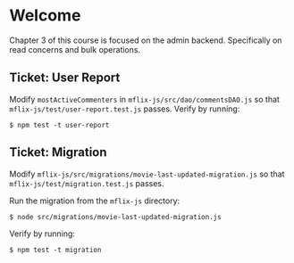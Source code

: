 # Welcome
Chapter 3 of this course is focused on the admin backend. Specifically on read concerns and bulk operations.

## Ticket: User Report
Modify `mostActiveCommenters` in `mflix-js/src/dao/commentsDAO.js` so that `mflix-js/test/user-report.test.js` passes. Verify by running:
```
$ npm test -t user-report
```

## Ticket: Migration
Modify `mflix-js/src/migrations/movie-last-updated-migration.js` so that `mflix-js/test/migration.test.js` passes. 

Run the migration from the `mflix-js` directory:
```
$ node src/migrations/movie-last-updated-migration.js
```

Verify by running:
```
$ npm test -t migration
```